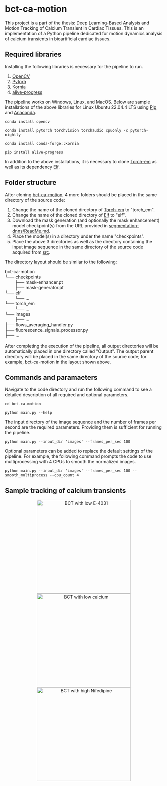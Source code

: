 # bct-ca-motion

This project is a part of the thesis: Deep Learning-Based Analysis and Motion Tracking of Calcium Transient in Cardiac Tissues.
This is an implementation of a Python pipeline dedicated for motion dynamics analysis of calcium transients in bioartificial cardiac tissues.

## Required libraries

Installing the following libraries is necessary for the pipeline to run.
1. [OpenCV](https://opencv.org/get-started/)
2. [Pytorh](https://pytorch.org/get-started/locally/)
3. [Kornia](https://github.com/kornia/kornia)
4. [alive-progress](https://github.com/rsalmei/alive-progress)

The pipeline works on Windows, Linux, and MacOS. Below are sample installations of the above libraries for Linux Ubuntu 22.04.4 LTS using [Pip](https://pypi.org/project/pip/) and [Anaconda](https://docs.anaconda.com/).
```
conda install opencv

conda install pytorch torchvision torchaudio cpuonly -c pytorch-nightly

conda install conda-forge::kornia

pip install alive-progress
```
In addition to the above installations, it is necessary to clone [Torch-em](https://github.com/constantinpape/torch-em) as well as its dependency [Elf](https://github.com/constantinpape/elf).

## Folder structure

After cloning [bct-ca-motion](https://github.com/maielshazly-git/bct-ca-motion), 4 more folders should be placed in the same directory of the source code:
1. Change the name of the cloned directory of [Torch-em](https://github.com/constantinpape/torch-em) to "torch_em".
2. Change the name of the cloned directory of [Elf](https://github.com/constantinpape/elf) to "elf".
3. Download the mask generation (and optionally the mask enhancement) model checkpoint(s) from the URL provided in [segmentation-dnns/ReadMe.md](segmentation-dnns/ReadMe.md).
4. Place the model(s) in a directory under the name "checkpoints".
5. Place the above 3 directories as well as the directory containing the input image sequence in the same directory of the source code acquired from [src](src).

The directory layout should be similar to the following:

bct-ca-motion <br />
└── checkpoints <br />
&emsp;&emsp;&nbsp;├── mask-enhancer.pt <br />
&emsp;&emsp;&nbsp;├── mask-generator.pt <br />
└── elf <br />
&emsp;&emsp;&nbsp;└── ... <br />
└── torch_em <br />
&emsp;&emsp;&nbsp;└── ... <br />
└── images <br />
&emsp;&emsp;&nbsp;├── ... <br />
├── flows_averaging_handler.py <br />
├── fluorescence_signals_processor.py <br />
├── ... <br />
<br />
After completing the execution of the pipeline, all output directories will be automatically placed in one directory called "Output". The output parent directory will be placed in the same directory of the source code; for example, bct-ca-motion in the layout shown above.

## Commands and paramaeters

Navigate to the code directory and run the following command to see a detailed description of all required and optional parameters.
```
cd bct-ca-motion

python main.py --help
```
The input directory of the image sequence and the number of frames per second are the required parameters. Providing them is sufficient for running the pipeline.
```
python main.py --input_dir 'images' --frames_per_sec 100
```
Optional parameters can be added to replace the default settings of the pipeline. For example, the following command prompts the code to use multiprocessing with 4 CPUs to smooth the normalized images.
```
python main.py --input_dir 'images' --frames_per_sec 100 --smooth_multiprocess --cpu_count 4
```

## Sample tracking of calcium transients

<p align="center">
  <img src="sample-output/e-4031_3nM.gif" width="300" title="BCT with low E-4031">
  <img src="sample-output/ca_0.8mM.gif" width="300" title="BCT with low calcium">
  <img src="sample-output/nif_10.0uM.gif" width="300" title="BCT with high Nifedipine">
</p>
